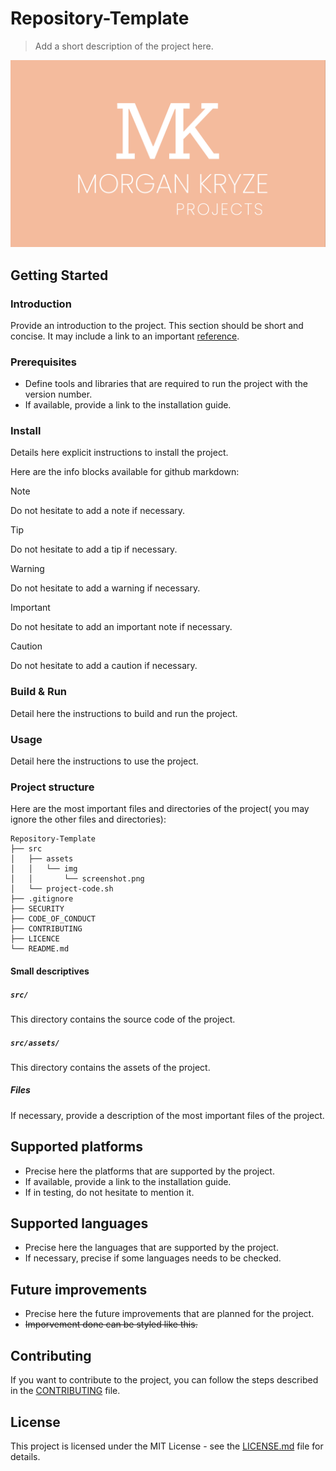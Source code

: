 # Repository-Template

> Add a short description of the project here.

![screenshot](./src/assets/img/screenshot.png)

## Getting Started

### Introduction

Provide an introduction to the project. This section should be short and concise. It may include a link to an important [reference](https://example.com).

### Prerequisites

- Define tools and libraries that are required to run the project with the version number.
- If available, provide a link to the installation guide.

### Install

Details here explicit instructions to install the project.

Here are the info blocks available for github markdown:

> [!NOTE]
> Do not hesitate to add a note if necessary.

> [!TIP]
> Do not hesitate to add a tip if necessary.

> [!WARNING]
> Do not hesitate to add a warning if necessary.

> [!IMPORTANT]
> Do not hesitate to add an important note if necessary.

> [!CAUTION]
> Do not hesitate to add a caution if necessary.

### Build & Run

Detail here the instructions to build and run the project.

### Usage

Detail here the instructions to use the project.

### Project structure

Here are the most important files and directories of the project( you may ignore the other files and directories):

```plaintext
Repository-Template
├── src
│   ├── assets
│   │   └── img
│   │       └── screenshot.png
│   └── project-code.sh
├── .gitignore
├── SECURITY
├── CODE_OF_CONDUCT
├── CONTRIBUTING
├── LICENCE
└── README.md
```

#### Small descriptives

##### `src/`

This directory contains the source code of the project.

##### `src/assets/`

This directory contains the assets of the project.

##### Files

If necessary, provide a description of the most important files of the project.

## Supported platforms

- Precise here the platforms that are supported by the project.
- If available, provide a link to the installation guide.
- If in testing, do not hesitate to mention it.

## Supported languages

- Precise here the languages that are supported by the project.
- If necessary, precise if some languages needs to be checked.

## Future improvements

- Precise here the future improvements that are planned for the project.
- ~~Imporvement done can be styled like this.~~

## Contributing

If you want to contribute to the project, you can follow the steps described in the [CONTRIBUTING](CONTRIBUTING) file.

## License

This project is licensed under the MIT License - see the [LICENSE.md](LICENSE) file for details.
